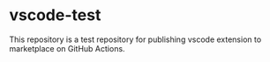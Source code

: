 # vscode-test

This repository is a test repository for publishing vscode extension to marketplace on GitHub Actions.
